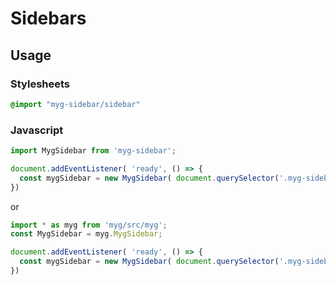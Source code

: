 # Sidebars

## Usage

### Stylesheets

```sass
@import "myg-sidebar/sidebar"
```

### Javascript

```js
import MygSidebar from 'myg-sidebar';

document.addEventListener( 'ready', () => {
  const mygSidebar = new MygSidebar( document.querySelector('.myg-sidebar'), {} );
})
```

or

```js
import * as myg from 'myg/src/myg';
const MygSidebar = myg.MygSidebar;

document.addEventListener( 'ready', () => {
  const mygSidebar = new MygSidebar( document.querySelector('.myg-sidebar'), {} );
})
```

